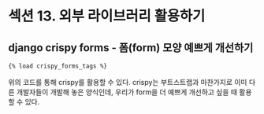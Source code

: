 # 섹션 13. 외부 라이브러리 활용하기
## django crispy forms - 폼(form) 모양 예쁘게 개선하기
```HTML
{% load crispy_forms_tags %}
```
위의 코드를 통해 crispy를 활용할 수 있다. crispy는 부트스트랩과 마찬가지로 이미 다른 개발자들이 개발해 놓은 양식인데, 우리가 form을 더 예쁘게 개선하고 싶을 때 활용할 수 있다.
